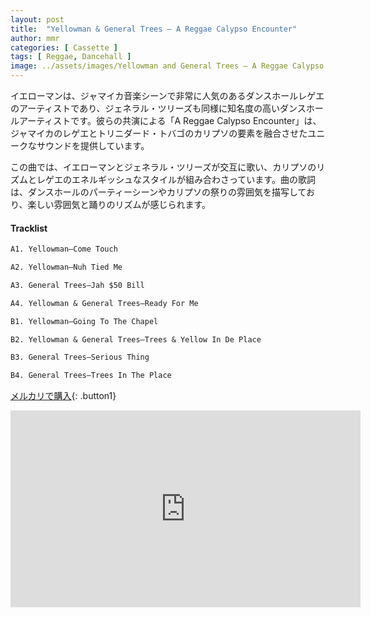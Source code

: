 ```yaml
---
layout: post
title:  "Yellowman & General Trees – A Reggae Calypso Encounter"
author: mmr
categories: [ Cassette ]
tags: [ Reggae, Dancehall ]
image: ../assets/images/Yellowman and General Trees – A Reggae Calypso Encounter.jpg
---
```


イエローマンは、ジャマイカ音楽シーンで非常に人気のあるダンスホールレゲエのアーティストであり、ジェネラル・ツリーズも同様に知名度の高いダンスホールアーティストです。彼らの共演による「A Reggae Calypso Encounter」は、ジャマイカのレゲエとトリニダード・トバゴのカリプソの要素を融合させたユニークなサウンドを提供しています。

この曲では、イエローマンとジェネラル・ツリーズが交互に歌い、カリプソのリズムとレゲエのエネルギッシュなスタイルが組み合わさっています。曲の歌詞は、ダンスホールのパーティーシーンやカリプソの祭りの雰囲気を描写しており、楽しい雰囲気と踊りのリズムが感じられます。


#### Tracklist
```md
A1. Yellowman–Come Touch

A2. Yellowman–Nuh Tied Me

A3. General Trees–Jah $50 Bill

A4. Yellowman & General Trees–Ready For Me

B1. Yellowman–Going To The Chapel

B2. Yellowman & General Trees–Trees & Yellow In De Place

B3. General Trees–Serious Thing

B4. General Trees–Trees In The Place
```

[メルカリで購入](https://jp.mercari.com/item/m22742438118?afid=6142608987){: .button1}

<iframe width="560" height="315" src="https://www.youtube.com/embed/7PQI7UqX5Y0?si=BcnYFrxXixxA1uBz" title="YouTube video player" frameborder="0" allow="accelerometer; autoplay; clipboard-write; encrypted-media; gyroscope; picture-in-picture; web-share" referrerpolicy="strict-origin-when-cross-origin" allowfullscreen></iframe>
